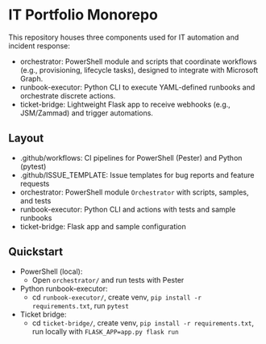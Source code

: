 # IT Portfolio Monorepo

This repository houses three components used for IT automation and incident response:

- orchestrator: PowerShell module and scripts that coordinate workflows (e.g., provisioning, lifecycle tasks), designed to integrate with Microsoft Graph.
- runbook-executor: Python CLI to execute YAML-defined runbooks and orchestrate discrete actions.
- ticket-bridge: Lightweight Flask app to receive webhooks (e.g., JSM/Zammad) and trigger automations.

## Layout

- .github/workflows: CI pipelines for PowerShell (Pester) and Python (pytest)
- .github/ISSUE_TEMPLATE: Issue templates for bug reports and feature requests
- orchestrator: PowerShell module `Orchestrator` with scripts, samples, and tests
- runbook-executor: Python CLI and actions with tests and sample runbooks
- ticket-bridge: Flask app and sample configuration

## Quickstart

- PowerShell (local):
  - Open `orchestrator/` and run tests with Pester
- Python runbook-executor:
  - cd `runbook-executor/`, create venv, `pip install -r requirements.txt`, run `pytest`
- Ticket bridge:
  - cd `ticket-bridge/`, create venv, `pip install -r requirements.txt`, run locally with `FLASK_APP=app.py flask run`